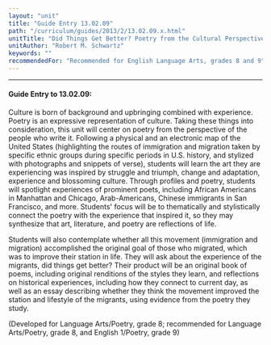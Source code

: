 ```yaml
---
layout: "unit"
title: "Guide Entry 13.02.09"
path: "/curriculum/guides/2013/2/13.02.09.x.html"
unitTitle: "Did Things Get Better? Poetry from the Cultural Perspective of American Movement"
unitAuthor: "Robert M. Schwartz"
keywords: ""
recommendedFor: "Recommended for English Language Arts, grades 8 and 9"
---
```

<body>
<hr/>
<h4>
Guide Entry to 13.02.09:
</h4>
<p>
Culture is born of background and upbringing combined with experience. Poetry is an expressive representation of culture. Taking these things into consideration, this unit will center on poetry from the perspective of the people who write it. Following a physical and an electronic map of the United States (highlighting the routes of immigration and migration taken by specific ethnic groups during specific periods in U.S. history, and stylized with photographs and snippets of verse), students will learn the art they are experiencing was inspired by struggle and triumph, change and adaptation, experience and blossoming culture. Through profiles and poetry, students will spotlight experiences of prominent poets, including African Americans in Manhattan and Chicago, Arab-Americans, Chinese immigrants in San Francisco, and more. Students' focus will be to thematically and stylistically connect the poetry with the experience that inspired it, so they may synthesize that art, literature, and poetry are reflections of life.
</p>
<p>
Students will also contemplate whether all this movement (immigration and migration) accomplished the original goal of those who migrated, which was to improve their station in life.  They will ask about the experience of the migrants, did things get better? Their product will be an original book of poems, including original renditions of the styles they learn, and reflections on historical experiences, including how they connect to current day, as well as an essay describing whether they think the movement improved the station and lifestyle of the migrants, using evidence from the poetry they study.
</p>
<p>
(Developed for Language Arts/Poetry, grade 8; recommended for Language Arts/Poetry, grade 8, and English 1/Poetry, grade 9)
</p>
</body>